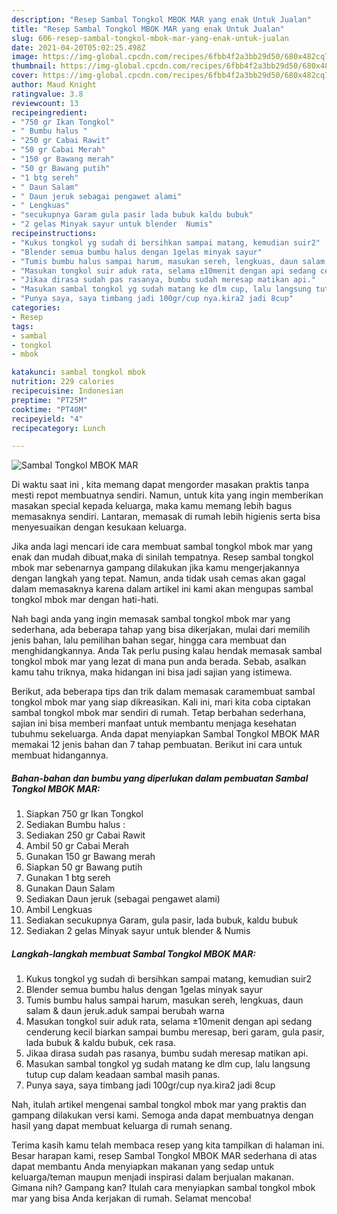 ```yaml
---
description: "Resep Sambal Tongkol MBOK MAR yang enak Untuk Jualan"
title: "Resep Sambal Tongkol MBOK MAR yang enak Untuk Jualan"
slug: 606-resep-sambal-tongkol-mbok-mar-yang-enak-untuk-jualan
date: 2021-04-20T05:02:25.498Z
image: https://img-global.cpcdn.com/recipes/6fbb4f2a3bb29d50/680x482cq70/sambal-tongkol-mbok-mar-foto-resep-utama.jpg
thumbnail: https://img-global.cpcdn.com/recipes/6fbb4f2a3bb29d50/680x482cq70/sambal-tongkol-mbok-mar-foto-resep-utama.jpg
cover: https://img-global.cpcdn.com/recipes/6fbb4f2a3bb29d50/680x482cq70/sambal-tongkol-mbok-mar-foto-resep-utama.jpg
author: Maud Knight
ratingvalue: 3.8
reviewcount: 13
recipeingredient:
- "750 gr Ikan Tongkol"
- " Bumbu halus "
- "250 gr Cabai Rawit"
- "50 gr Cabai Merah"
- "150 gr Bawang merah"
- "50 gr Bawang putih"
- "1 btg sereh"
- " Daun Salam"
- " Daun jeruk sebagai pengawet alami"
- " Lengkuas"
- "secukupnya Garam gula pasir lada bubuk kaldu bubuk"
- "2 gelas Minyak sayur untuk blender  Numis"
recipeinstructions:
- "Kukus tongkol yg sudah di bersihkan sampai matang, kemudian suir2"
- "Blender semua bumbu halus dengan 1gelas minyak sayur"
- "Tumis bumbu halus sampai harum, masukan sereh, lengkuas, daun salam &amp; daun jeruk.aduk sampai berubah warna"
- "Masukan tongkol suir aduk rata, selama ±10menit dengan api sedang cenderung kecil biarkan sampai bumbu meresap, beri garam, gula pasir, lada bubuk &amp; kaldu bubuk, cek rasa."
- "Jikaa dirasa sudah pas rasanya, bumbu sudah meresap matikan api."
- "Masukan sambal tongkol yg sudah matang ke dlm cup, lalu langsung tutup cup dalam keadaan sambal masih panas."
- "Punya saya, saya timbang jadi 100gr/cup nya.kira2 jadi 8cup"
categories:
- Resep
tags:
- sambal
- tongkol
- mbok

katakunci: sambal tongkol mbok 
nutrition: 229 calories
recipecuisine: Indonesian
preptime: "PT25M"
cooktime: "PT40M"
recipeyield: "4"
recipecategory: Lunch

---
```



![Sambal Tongkol MBOK MAR](https://img-global.cpcdn.com/recipes/6fbb4f2a3bb29d50/680x482cq70/sambal-tongkol-mbok-mar-foto-resep-utama.jpg)

Di waktu  saat ini , kita memang dapat mengorder masakan praktis tanpa mesti repot membuatnya sendiri. Namun, untuk kita yang ingin memberikan masakan special kepada keluarga, maka kamu memang lebih bagus memasaknya sendiri. Lantaran, memasak di rumah lebih higienis serta bisa menyesuaikan dengan kesukaan keluarga.

Jika anda lagi mencari ide cara membuat sambal tongkol mbok mar yang enak dan mudah dibuat,maka di sinilah tempatnya. Resep sambal tongkol mbok mar  sebenarnya gampang dilakukan jika kamu mengerjakannya dengan langkah yang tepat. Namun, anda tidak usah cemas akan gagal dalam memasaknya 
karena dalam artikel ini kami akan mengupas sambal tongkol mbok mar dengan hati-hati.  



Nah bagi anda yang ingin memasak sambal tongkol mbok mar yang sederhana, ada beberapa tahap yang bisa dikerjakan, mulai dari memilih jenis bahan, lalu pemilihan bahan segar, hingga cara membuat dan menghidangkannya. Anda Tak perlu pusing kalau hendak memasak sambal tongkol mbok mar yang lezat di mana pun anda berada. Sebab, asalkan kamu  tahu triknya, maka hidangan ini bisa jadi sajian yang istimewa.

Berikut, ada beberapa tips dan trik dalam memasak caramembuat sambal tongkol mbok mar yang siap dikreasikan. Kali ini, mari kita coba ciptakan sambal tongkol mbok mar sendiri di rumah. Tetap berbahan sederhana, sajian ini bisa memberi manfaat untuk membantu menjaga kesehatan tubuhmu sekeluarga. Anda dapat menyiapkan Sambal Tongkol MBOK MAR memakai 12 jenis bahan dan 7 tahap pembuatan. Berikut ini cara untuk membuat hidangannya.

<!--inarticleads1-->

##### Bahan-bahan dan bumbu yang diperlukan dalam pembuatan Sambal Tongkol MBOK MAR:

1. Siapkan 750 gr Ikan Tongkol
1. Sediakan  Bumbu halus :
1. Sediakan 250 gr Cabai Rawit
1. Ambil 50 gr Cabai Merah
1. Gunakan 150 gr Bawang merah
1. Siapkan 50 gr Bawang putih
1. Gunakan 1 btg sereh
1. Gunakan  Daun Salam
1. Sediakan  Daun jeruk (sebagai pengawet alami)
1. Ambil  Lengkuas
1. Sediakan secukupnya Garam, gula pasir, lada bubuk, kaldu bubuk
1. Sediakan 2 gelas Minyak sayur untuk blender &amp; Numis




<!--inarticleads2-->

##### Langkah-langkah membuat Sambal Tongkol MBOK MAR:

1. Kukus tongkol yg sudah di bersihkan sampai matang, kemudian suir2
1. Blender semua bumbu halus dengan 1gelas minyak sayur
1. Tumis bumbu halus sampai harum, masukan sereh, lengkuas, daun salam &amp; daun jeruk.aduk sampai berubah warna
1. Masukan tongkol suir aduk rata, selama ±10menit dengan api sedang cenderung kecil biarkan sampai bumbu meresap, beri garam, gula pasir, lada bubuk &amp; kaldu bubuk, cek rasa.
1. Jikaa dirasa sudah pas rasanya, bumbu sudah meresap matikan api.
1. Masukan sambal tongkol yg sudah matang ke dlm cup, lalu langsung tutup cup dalam keadaan sambal masih panas.
1. Punya saya, saya timbang jadi 100gr/cup nya.kira2 jadi 8cup




Nah, itulah artikel mengenai  sambal tongkol mbok mar  yang praktis dan gampang dilakukan versi kami. Semoga anda dapat membuatnya dengan hasil yang dapat membuat keluarga di rumah senang. 

Terima kasih kamu telah membaca resep yang kita tampilkan di halaman ini. Besar harapan kami, resep  Sambal Tongkol MBOK MAR sederhana di atas dapat membantu Anda menyiapkan makanan yang sedap untuk keluarga/teman maupun menjadi inspirasi dalam berjualan makanan. Gimana nih? Gampang kan? Itulah cara menyiapkan sambal tongkol mbok mar yang bisa Anda kerjakan di rumah. Selamat mencoba!

